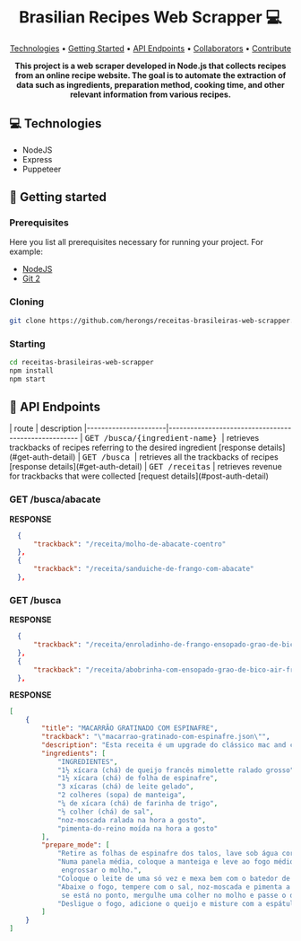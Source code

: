 <h1 align="center" style="font-weight: bold;">Brasilian Recipes Web Scrapper 💻</h1>

<p align="center">
 <a href="#tech">Technologies</a> • 
 <a href="#started">Getting Started</a> • 
  <a href="#routes">API Endpoints</a> •
 <a href="#colab">Collaborators</a> •
 <a href="#contribute">Contribute</a>
</p>

<p align="center">
    <b>This project is a web scraper developed in Node.js that collects recipes from an online recipe website. The goal is to automate the extraction of data such as ingredients, preparation method, cooking time, and other relevant information from various recipes.</b>
</p>

<h2 id="technologies">💻 Technologies</h2>

- NodeJS
- Express
- Puppeteer

<h2 id="started">🚀 Getting started</h2>

<h3>Prerequisites</h3>

Here you list all prerequisites necessary for running your project. For example:

- [NodeJS](https://github.com/)
- [Git 2](https://github.com)

<h3>Cloning</h3>

```bash
git clone https://github.com/herongs/receitas-brasileiras-web-scrapper.git
```

<h3>Starting</h3>

```bash
cd receitas-brasileiras-web-scrapper
npm install
npm start
```

<h2 id="routes">📍 API Endpoints</h2>
​
| route               | description                                          
|----------------------|-----------------------------------------------------
| <kbd>GET /busca/{ingredient-name} </kbd>     | retrieves trackbacks of recipes referring to the desired ingredient  [response details](#get-auth-detail)
| <kbd>GET /busca </kbd>     | retrieves all the trackbacks of recipes  [response details](#get-auth-detail)
| <kbd>GET /receitas</kbd>     | retrieves revenue for trackbacks that were collected  [request details](#post-auth-detail)

<h3 id="get-auth-detail">GET /busca/abacate</h3>

**RESPONSE**
```json
  {
      "trackback": "/receita/molho-de-abacate-coentro"
  },
  {
      "trackback": "/receita/sanduiche-de-frango-com-abacate"
  },
```

<h3 id="post-auth-detail">GET /busca</h3>

**RESPONSE**
```json
  {
      "trackback": "/receita/enroladinho-de-frango-ensopado-grao-de-bico-air-fryer"
  },
  {
      "trackback": "/receita/abobrinha-com-ensopado-grao-de-bico-air-fryer"
  },
```

**RESPONSE**
```json
[
    {
        "title": "MACARRÃO GRATINADO COM ESPINAFRE",
        "trackback": "\"macarrao-gratinado-com-espinafre.json\"",
        "description": "Esta receita é um upgrade do clássico mac and cheese, o macarrão gratinado com queijo. Nesta versão, ele é preparado com um clássico europeu, o queijo francês                    mimolette, de cor laranja intensa e ligeiramente salgadinho, e espinafre. O toque final fica com a farofinha crocante.",
        "ingredients": [
            "INGREDIENTES",
            "1½ xícara (chá) de queijo francês mimolette ralado grosso",
            "1½ xícara (chá) de folha de espinafre",
            "3 xícaras (chá) de leite gelado",
            "2 colheres (sopa) de manteiga",
            "¼ de xícara (chá) de farinha de trigo",
            "½ colher (chá) de sal",
            "noz-moscada ralada na hora a gosto",
            "pimenta-do-reino moída na hora a gosto"
        ],
        "prepare_mode": [
            "Retire as folhas de espinafre dos talos, lave sob água corrente e deixe secar no escorredor enquanto prepara o molho.",
            "Numa panela média, coloque a manteiga e leve ao fogo médio para derreter. Junte a farinha e mexa bem com a espátula por 1 minuto — essa misturinha, chamada roux, serve para     
             engrossar o molho.",
            "Coloque o leite de uma só vez e mexa bem com o batedor de arame para desmanchar os gruminhos de farinha. Continue mexendo, em fogo médio, até ferver.",
            "Abaixe o fogo, tempere com o sal, noz-moscada e pimenta a gosto e deixe cozinhar por cerca de 5 minutos, mexendo de vez em quando com uma espátula, até engrossar — para verificar 
             se está no ponto, mergulhe uma colher no molho e passe o dedo indicador nas costas da colher formando uma linha: o molho não deve escorrer.",
            "Desligue o fogo, adicione o queijo e misture com a espátula até dissolver. Junte as folhas de espinafre e reserve na panela mesmo."
        ]
    }
]
```

